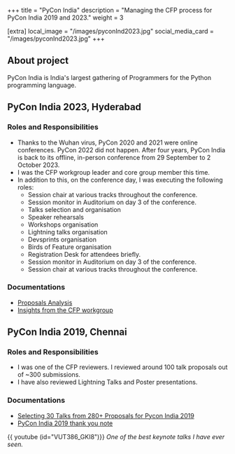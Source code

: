 +++
title = "PyCon India"
description = "Managing the CFP process for PyCon India 2019 and 2023."
weight = 3

[extra]
local_image = "/images/pyconInd2023.jpg"
social_media_card = "/images/pyconInd2023.jpg"
+++

## About project

PyCon India is India's largest gathering of Programmers for the Python programming language.

## PyCon India 2023, Hyderabad

### Roles and Responsibilities

- Thanks to the Wuhan virus, PyCon 2020 and 2021 were online conferences. PyCon 2022 did not happen. After four years, PyCon India is back to its offline, in-person conference from 29 September to 2 October 2023.
- I was the CFP workgroup leader and core group member this time.
- In addition to this, on the conference day, I was executing the following roles:
  - Session chair at various tracks throughout the conference.
  - Session monitor in Auditorium on day 3 of the conference.
  - Talks selection and organisation
  - Speaker rehearsals
  - Workshops organisation
  - Lightning talks organisation
  - Devsprints organisation
  - Birds of Feature organisation
  - Registration Desk for attendees briefly.
  - Session monitor in Auditorium on day 3 of the conference.
  - Session chair at various tracks throughout the conference.

### Documentations

- [Proposals Analysis](@/blog/an-analysis-of-pycon-india-2023-proposals.md)
- [Insights from the CFP workgroup](@/blog/pycon-india-2023-insights-from-the-cfp-workgroup.md)

## PyCon India 2019, Chennai

### Roles and Responsibilities

- I was one of the CFP reviewers. I reviewed around 100 talk proposals out of ~300 submissions.
- I have also reviewed Lightning Talks and Poster presentations.

### Documentations

- [Selecting 30 Talks from 280+ Proposals for Pycon India 2019](@/blog/pycon-india-cfp-review.md)
- [PyCon India 2019 thank you note](https://in.pycon.org/2019/thank-you.html)

{{ youtube (id="VUT386_GKI8")}}
_One of the best keynote talks I have ever seen._
